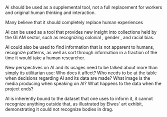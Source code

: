 
Ai should be used as a supplemental tool, not a full replacement for workers and original human thinking and interaction.

Many believe that it should completely replace human experiences

AI can be used as a tool that provides new insight into collections held by the GLAM sector, such as recognizing colonial , gender , and racial bias.

AI could also be used to find information that is not apparent to humans, recognize patterns, as well as sort through information in a fraction of the time it would take a human researcher.

New perspectives on AI and its usages need to be talked about more than simply its utilitarian use: Who does it affect? Who needs to be at the table when decisions regarding AI and its data are made? What image is the media producing when speaking on AI? What happens to the data when the project ends?

AI is inherently bound to the dataset that one uses to inform it, it cannot recognize anything outside that, as illustrated by Elwes' art exhibit, demonstrating it could not recognize bodies in drag.

